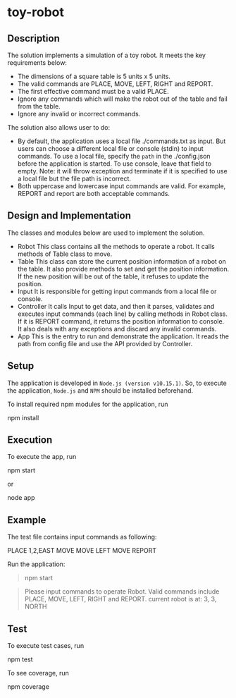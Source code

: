 # toy-robot

## Description
The solution implements a simulation of a toy robot. It meets the key requirements below:
* The dimensions of a square table is 5 units x 5 units.
* The valid commands are PLACE, MOVE, LEFT, RIGHT and REPORT.
* The first effective command must be a valid PLACE.
* Ignore any commands which will make the robot out of the table and fail from the table.
* Ignore any invalid or incorrect commands.

The solution also allows user to do:
* By default, the application uses a local file ./commands.txt as input. But users can choose a different local file or console (stdin) to input commands.
To use a local file, specify the `path` in the ./config.json  before the application is started. To use console, leave that field to empty.
Note: it will throw exception and terminate if it is specified to use a local file but the file path is incorrect.
* Both uppercase and lowercase input commands are valid. For example, REPORT and report are both acceptable commands.
 
## Design and Implementation
The classes and modules below are used to implement the solution.
* Robot
This class contains all the methods to operate a robot. It calls methods of Table class to move.
* Table
This class can store the current position information of a robot on the table. It also provide methods to set and get the position information. If the new position will be out of the table, it refuses to update the position.
* Input
It is responsible for getting input commands from a local file or console.
* Controller
It calls Input to get data, and then it parses, validates and executes input commands (each line) by calling methods in Robot class. If it is REPORT command, it returns the position information to console. It also deals with any exceptions and discard any invalid commands.
* App
This is the entry to run and demonstrate the application. It reads the path from config file and use the API provided by Controller.

## Setup
The application is developed in `Node.js (version v10.15.1)`. So, to execute the application, `Node.js` and `NPM` should be installed beforehand.

To install required npm modules for the application, run
>
npm install 

## Execution
To execute the app, run
>
npm start

or
>
node app

## Example
The test file contains input commands as following: 
>
PLACE 1,2,EAST
MOVE
MOVE
LEFT
MOVE
REPORT

Run the application:

> npm start

> Please input commands to operate Robot. Valid commands include PLACE, MOVE, LEFT, RIGHT and REPORT.
> current robot is at: 3, 3, NORTH

## Test
To execute test cases, run
>
npm test

To see coverage, run
>
npm coverage

